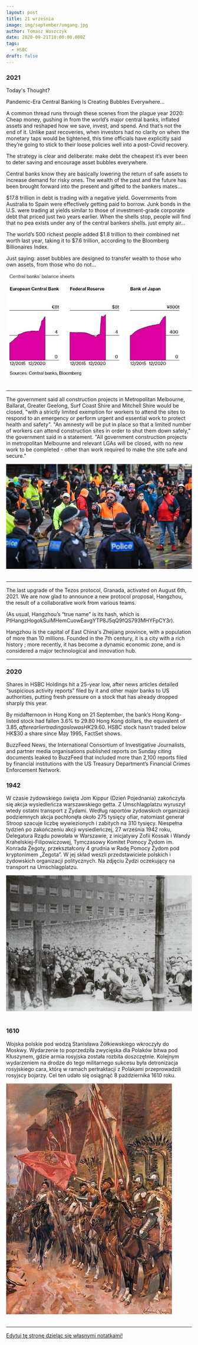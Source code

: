 ```yaml
---
layout: post
title: 21 września
image: img/september/umgang.jpg
author: Tomasz Waszczyk
date: 2020-09-21T10:00:00.000Z
tags:
  - HSBC
draft: false
---
```


### 2021

Today's Thought?

Pandemic-Era Central Banking Is Creating Bubbles Everywhere...

A common thread runs through these scenes from the plague year 2020: Cheap money, gushing in from the world’s major central banks, inflated assets and reshaped how we save, invest, and spend. And that’s not the end of it. Unlike past recoveries, when investors had no clarity on when the monetary taps would be tightened, this time officials have explicitly said they’re going to stick to their loose policies well into a post-Covid recovery.

The strategy is clear and deliberate: make debt the cheapest it’s ever been to deter saving and encourage asset bubbles everywhere.

Central banks know they are basically lowering the return of safe assets to increase demand for risky ones. The wealth of the past and the future has been brought forward into the present and gifted to the bankers mates...

$17.8 trillion in debt is trading with a negative yield. Governments from Australia to Spain were effectively getting paid to borrow. Junk bonds in the U.S. were trading at yields similar to those of investment-grade corporate debt that priced just two years earlier.
When the shells stop, people will find that no pea exists under any of the central bankers shells. just empty air...

The world’s 500 richest people added $1.8 trillion to their combined net worth last year, taking it to $7.6 trillion, according to the Bloomberg Billionaires Index. 

Just saying: asset bubbles are designed to transfer wealth to those who own assets, from those who do not...

<img src="./img/september/centralbanks.jpeg"><br><br>

---

The government said all construction projects in Metropolitan Melbourne, Ballarat, Greater Geelong, Surf Coast Shire and Mitchell Shire would be closed, "with a strictly limited exemption for workers to attend the sites to respond to an emergency or perform urgent and essential work to protect health and safety".
"An amnesty will be put in place so that a limited number of workers can attend construction sites in order to shut them down safely," the government said in a statement.
"All government construction projects in metropolitan Melbourne and relevant LGAs will be closed, with no new work to be completed - other than work required to make the site safe and secure."

<img src="./img/september/outlawworkers.jpeg"><br><br>

---

The last upgrade of the Tezos protocol, Granada, activated on August 6th, 2021. We are now glad to announce a new protocol proposal, Hangzhou, the result of a collaborative work from various teams.

(As usual, Hangzhou’s “true name” is its hash, which is PtHangzHogokSuiMHemCuowEavgYTP8J5qQ9fQS793MHYFpCY3r).

Hangzhou is the capital of East China's Zhejiang province, with a population of more than 10 millions. Founded in the 7th century, it is a city with a rich history ; more recently, it has become a dynamic economic zone, and is considered a major technological and innovation hub.

---

### 2020

Shares in HSBC Holdings hit a 25-year low, after news articles detailed “suspicious activity reports” filed by it and other major banks to US authorities, putting fresh pressure on a stock that has already dropped sharply this year.

By midafternoon in Hong Kong on 21 September, the bank’s Hong Kong-listed stock had fallen 3.6% to 29.80 Hong Kong dollars, the equivalent of $3.85, after earlier trading as low as HK$29.60. HSBC stock hasn’t traded below HK$30 a share since May 1995, FactSet shows.

BuzzFeed News, the International Consortium of Investigative Journalists, and partner media organisations published reports on Sunday citing documents leaked to BuzzFeed that included more than 2,100 reports filed by financial institutions with the US Treasury Department’s Financial Crimes Enforcement Network.

### 1942

W czasie żydowskiego święta Jom Kippur (Dzień Pojednania) zakończyła się akcja wysiedleńcza warszawskiego getta. Z Umschlagplatzu wyruszył wtedy ostatni transport z Żydami.
Według raportów żydowskich organizacji podziemnych akcja pochłonęła około 275 tysięcy ofiar, natomiast generał Stroop szacuje liczbę wywiezionych i zabitych na 310 tysięcy.
Niespełna tydzień po zakończeniu akcji
wysiedleńczej, 27 września 1942 roku, Delegatura Rządu powołała w Warszawie, z inicjatywy Zofii Kossak i Wandy Krahelskiej-Filipowiczowej, Tymczasowy Komitet Pomocy Żydom im. Konrada Żegoty, przekształcony 4 grudnia w Radę Pomocy Żydom pod kryptonimem „Żegota”.
W jej skład weszli przedstawiciele polskich i
żydowskich organizacji politycznych.
Na zdjęciu Żydzi oczekujący na transport na Umschlagplatzu.

<img src="./img/september/umgang.jpg"><br><br>

### 1610

Wojska polskie pod wodzą Stanisława Żółkiewskiego wkroczyły do Moskwy.
Wydarzenie to poprzedziła zwycięska dla Polaków bitwa pod Kłuszynem, gdzie armia rosyjska została rozbita doszczętnie. Kolejnym wydarzeniem na drodze do tego militarnego sukcesu była detronizacja rosyjskiego cara, którą w ramach pertraktacji z Polakami przeprowadzili rosyjscy bojarzy.
Cel ten udało się osiągnąć 8 października 1610 roku.

<img src="./img/september/zolkiewski.jpg"><br><br>

---

<a href="https://github.com/TomaszWaszczyk/historia.waszczyk.com/edit/master/src/content/september-21.md" target="_blank">Edytuj tę stronę dzieląc się własnymi notatkami!</a>
